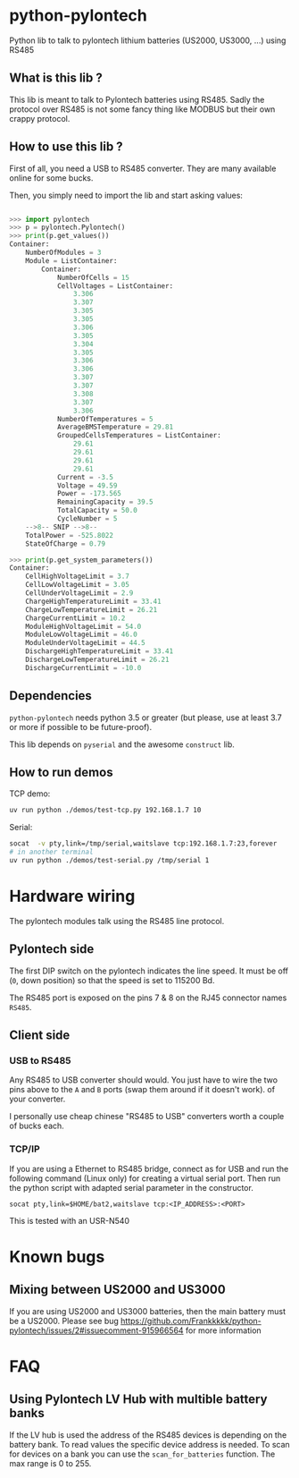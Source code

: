 # python-pylontech
Python lib to talk to pylontech lithium batteries (US2000, US3000, ...) using RS485

## What is this lib ?
This lib is meant to talk to Pylontech batteries using RS485. Sadly the protocol over RS485 is not some fancy thing like MODBUS but their own crappy protocol.

## How to use this lib ?
First of all, you need a USB to RS485 converter. They are many available online for some bucks.

Then, you simply need to import the lib and start asking values:
```python

>>> import pylontech
>>> p = pylontech.Pylontech()
>>> print(p.get_values())
Container:
    NumberOfModules = 3
    Module = ListContainer:
        Container:
            NumberOfCells = 15
            CellVoltages = ListContainer:
                3.306
                3.307
                3.305
                3.305
                3.306
                3.305
                3.304
                3.305
                3.306
                3.306
                3.307
                3.307
                3.308
                3.307
                3.306
            NumberOfTemperatures = 5
            AverageBMSTemperature = 29.81
            GroupedCellsTemperatures = ListContainer:
                29.61
                29.61
                29.61
                29.61
            Current = -3.5
            Voltage = 49.59
            Power = -173.565
            RemainingCapacity = 39.5
            TotalCapacity = 50.0
            CycleNumber = 5
    -->8-- SNIP -->8--
    TotalPower = -525.8022
    StateOfCharge = 0.79

>>> print(p.get_system_parameters())
Container: 
    CellHighVoltageLimit = 3.7
    CellLowVoltageLimit = 3.05
    CellUnderVoltageLimit = 2.9
    ChargeHighTemperatureLimit = 33.41
    ChargeLowTemperatureLimit = 26.21
    ChargeCurrentLimit = 10.2
    ModuleHighVoltageLimit = 54.0
    ModuleLowVoltageLimit = 46.0
    ModuleUnderVoltageLimit = 44.5
    DischargeHighTemperatureLimit = 33.41
    DischargeLowTemperatureLimit = 26.21
    DischargeCurrentLimit = -10.0
```

## Dependencies
`python-pylontech` needs python 3.5 or greater (but please, use at least 3.7 or more if possible to be future-proof).

This lib depends on `pyserial` and the awesome `construct` lib.


## How to run demos

TCP demo:

```bash
uv run python ./demos/test-tcp.py 192.168.1.7 10
```

Serial:

```bash
socat  -v pty,link=/tmp/serial,waitslave tcp:192.168.1.7:23,forever
# in another terminal
uv run python ./demos/test-serial.py /tmp/serial 1 
```

# Hardware wiring
The pylontech modules talk using the RS485 line protocol.
## Pylontech side
The first DIP switch on the pylontech indicates the line speed. It must be off (`0`, down position) so that the speed is set to 115200 Bd.

The RS485 port is exposed on the pins 7 & 8 on the RJ45 connector names `RS485`.

## Client side

### USB to RS485
Any RS485 to USB converter should would. You just have to wire the two pins above to the `A` and `B` ports (swap them around if it doesn't work). of your converter.

I personally use cheap chinese "RS485 to USB" converters worth a couple of bucks each.

### TCP/IP
If you are using a Ethernet to RS485 bridge, connect as for USB and run the following command (Linux only) for creating a virtual serial port. Then run the python script with adapted serial parameter in the constructor.

`socat pty,link=$HOME/bat2,waitslave tcp:<IP_ADDRESS>:<PORT>`

This is tested with an USR-N540

# Known bugs
## Mixing between US2000 and US3000
If you are using US2000 and US3000 batteries, then the main battery must be a US2000. Please see bug https://github.com/Frankkkkk/python-pylontech/issues/2#issuecomment-915966564 for more information


# FAQ

## Using Pylontech LV Hub with multible battery banks

If the LV hub is used the address of the RS485 devices is depending on the battery bank. To read values the specific device address is needed. To scan for devices on a bank you can use the `scan_for_batteries` function. The max range is 0 to 255.

